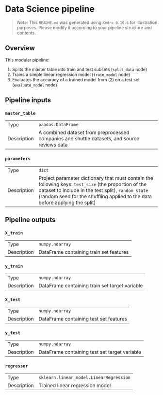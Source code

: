 # Data Science pipeline

> *Note:* This `README.md` was generated using `Kedro 0.16.6` for illustration purposes. Please modify it according to your pipeline structure and contents.

## Overview

This modular pipeline:
1. Splits the master table into train and test subsets (`split_data` node)
2. Trains a simple linear regression model (`train_model` node)
3. Evaluates the accuracy of a trained model from (2) on a test set (`evaluate_model` node)


## Pipeline inputs

### `master_table`

|      |                    |
| ---- | ------------------ |
| Type | `pandas.DataFrame` |
| Description | A combined dataset from preprocessed companies and shuttle datasets, and source reviews data |

### `parameters`

|      |                    |
| ---- | ------------------ |
| Type | `dict` |
| Description | Project parameter dictionary that must contain the following keys: `test_size` (the proportion of the dataset to include in the test split), `random_state` (random seed for the shuffling applied to the data before applying the split) |


## Pipeline outputs

### `X_train`

|      |                    |
| ---- | ------------------ |
| Type | `numpy.ndarray` |
| Description | DataFrame containing train set features |

### `y_train`

|      |                    |
| ---- | ------------------ |
| Type | `numpy.ndarray` |
| Description | DataFrame containing train set target variable |

### `X_test`

|      |                    |
| ---- | ------------------ |
| Type | `numpy.ndarray` |
| Description | DataFrame containing test set features |

### `y_test`

|      |                    |
| ---- | ------------------ |
| Type | `numpy.ndarray` |
| Description | DataFrame containing test set target variable |

### `regressor`

|      |                    |
| ---- | ------------------ |
| Type | `sklearn.linear_model.LinearRegression` |
| Description | Trained linear regression model |
